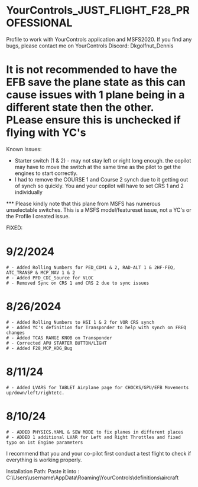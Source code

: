 # YourControls_JUST_FLIGHT_F28_PROFESSIONAL
Profile to work with YourControls application and MSFS2020. If you find any bugs, please contact me on YourControls Discord: Dkgolfnut_Dennis

# It is not recommended to have the EFB save the plane state as this can cause issues with 1 plane being in a different state then the  other. PLease ensure this is unchecked if flying with YC's 

Known Issues:
  - Starter switch (1 & 2) - may not stay left or right long enough. the copilot may have to move the switch at the same time as the pilot to get the engines to start correctly.
  - I had to remove the COURSE 1 and Course 2 synch due to it getting out of synch so quickly. You and your copilot will have to set CRS 1 and 2 individually


*** Please kindly note that this plane from MSFS has numerous unselectable switches. This is a MSFS model/featureset issue, not a YC's or the Profile I created issue.

FIXED: 
   # 9/2/2024
    # - Added Rolling Numbers for PED_COM1 & 2, RAD-ALT 1 & 2HF-FEQ, ATC_TRANSP & MCP_NAV 1 & 2 
    # - Added PFD_CDI_Source for VLOC
    # - Removed Sync on CRS 1 and CRS 2 due to sync issues
   # 8/26/2024
    # - Added Rolling Numbers to HSI 1 & 2 for VOR CRS synch
    # - Added YC's definition for Transponder to help with synch on FREQ changes
    # - Added TCAS RANGE KNOB on Transponder
    # - Corrected APU STARTER BUTTON/LIGHT
    # - Added F28_MCP_HDG_Bug
  
   # 8/11/24
    # - Added LVARS for TABLET Airplane page for CHOCKS/GPU/EFB Movements up/down/left/rightetc. 
  
   #  8/10/24 
    # - ADDED PHYSICS.YAML & SEW MODE to fix planes in different places
    # - ADDED 1 additional LVAR for Left and Right Throttles and fixed typo on 1st Engine parameters 

I recommend that you and your co-pilot first conduct a test flight to check if everything is working properly.

Installation Path: Paste it into : C:\Users\username\AppData\Roaming\YourControls\definitions\aircraft
